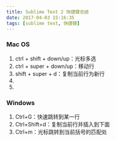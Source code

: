 ```yaml
---
title: Sublime Text 2 快捷键总结
date: 2017-04-03 15:16:35
tags: [sublime text, 快捷键]
---
```

### Mac OS

1. ctrl + shift + down/up：光标多选
2. ctrl + super + down/up：移动行
3. shift + super + d：复制当前行为新行
4. 
5. 

### Windows
1. Ctrl+G：快速跳转到某一行
2. Ctrl+Shift+d：复制当前行并插入到下面
3. Ctrl+m：光标跳转到当前括号的匹配处
